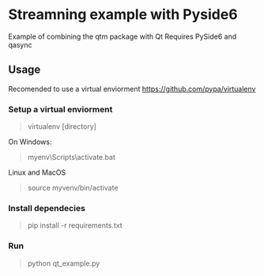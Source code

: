 # Streamning example with Pyside6

Example of combining the qtm package with Qt
Requires PySide6 and qasync

## Usage

Recomended to use a virtual enviorment
https://github.com/pypa/virtualenv

### Setup a virtual enviorment

>virtualenv [directory]

On Windows:

>myenv\Scripts\activate.bat

Linux and MacOS

>source myvenv/bin/activate

### Install dependecies

>pip install -r requirements.txt

### Run

> python qt_example.py
